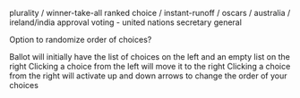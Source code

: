 plurality / winner-take-all
ranked choice / instant-runoff / oscars / australia / ireland/india
approval voting - united nations secretary general

Option to randomize order of choices?

Ballot will initially have the list of choices on the left and an empty list on the right
Clicking a choice from the left will move it to the right
Clicking a choice from the right will activate up and down arrows to change the order of your choices
